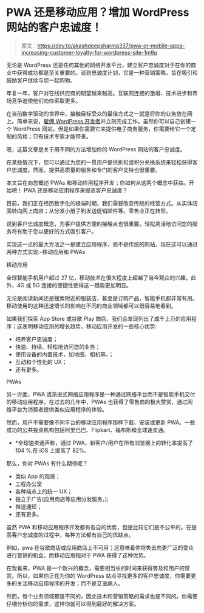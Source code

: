 # PWA 还是移动应用？增加 WordPress 网站的客户忠诚度！

> 原文：<https://dev.to/akashdeepsharma337/pwa-or-mobile-apps-increasing-customer-loyalty-for-wordpress-site-1m9p>

无论是 WordPress 还是任何其他的网络开发平台，建立客户忠诚度对于在你的商业中获得成功都是至关重要的。谈到忠诚度计划，它是一种营销策略，旨在吸引和鼓励客户继续与您一起购物。

年复一年，客户对在线供应商的期望越来越高。互联网连接的激增、技术进步和市场竞争迫使他们向你索取更多。

在当前数字驱动的世界中，接触目标受众的最佳方式之一就是将你的业务放在网上。简单来说，[雇佣 WordPress 开发者](https://www.brihaspatitech.com/hire-wordpress-developer/)并立刻完成工作。虽然你可以自己创建一个 WordPress 网站，但是如果你需要它来提供电子商务服务，你需要给它一个定制的风格；只有技术专家才能带来。

嗯，这篇文章是关于用不同的方法增加你的 WordPress 网站的客户忠诚度。

在某些情况下，您可以通过为您的一贯用户提供折扣或积分兑换系统来轻松获得客户忠诚度。然而，提供高质量的服务和专门的客户支持也很重要。

本文旨在向您概述 PWAs 和移动应用程序开发；你如何从这两个概念中获益。开始吧！
PWA 还是移动应用程序来提高客户忠诚度？

目前，我们正在经历数字化的极端时期，我们需要改变传统的经营方式。从实体店面转向网上商店；从分发小册子到发送促销邮件等。零售业正在转型。

说到客户忠诚度概念，为客户提供方便的接触点也很重要。轻松灵活地访问您的服务将有助于您以更好的方式吸引客户。

实现这一点的最大方法之一是建立应用程序，而不是传统的网站。现在这可以通过两种方式实现:-移动应用和 PWAs

移动应用

全球智能手机用户超过 27 亿，移动技术在很大程度上超越了当今观众的兴趣。此外，4G 或 5G 连接的便捷性使得这一趋势更加明显。

无论是阅读新闻还是搜索附近的服装店，甚至是订购产品，智能手机都非常有用。移动使用的这种迅速增长的影响在不同的商业领域都可以很容易地看到。

如果我们探索 App Store 或谷歌 Play 商店，我们会发现列出了成千上万的应用程序；这表明移动应用的增长趋势。移动应用开发的一些核心优势:

*   培养客户忠诚度；
*   快速、持续、轻松地访问您的业务；
*   使用设备的内置技术，如地图、相机等。；
*   互动和个性化的 UX；
*   还有更多。

PWAs

另一方面，PWA 或渐进式网络应用程序是一种通过网络平台而不是智能手机交付的移动应用程序。在过去的几年中，PWAs 也获得了零售商的极大赞赏，通过网络平台为消费者提供类似应用程序的体验。

然而，用户不需要像不同平台的移动应用程序那样下载、安装或更新 PWA。一些成功的公共投资机构包括阿里巴巴、Flipkart、福布斯和全球速卖通。

* *全球速卖通声称，通过 PWA，新客户/用户在所有浏览器上的转化率提高了 104 %,在 iOS 上提高了 82%。

那么，你对 PWAs 有什么期待呢？

*   类似 App 的观感；
*   工程办公室
*   各种端点上的统一 UX；
*   独立于广告(应用商店等应用分发服务。);
*   推送通知；
*   还有更多。

虽然 PWA 和移动应用程序开发都有各自的优势，但是比较它们是不公平的。在提高客户忠诚度的过程中，每种方法都有自己的优缺点。

例如，pwa 在谷歌商店或应用商店上不可用；这意味着你将失去向更广泛的受众进行营销的机会。而移动应用相对于 PWA 获得了这种优势。

在我看来，PWA 是一个新兴的概念，需要相当长的时间来获得普及和用户的赞赏。所以，如果你正在为你的 WordPress 站点寻找更多的客户忠诚度，你需要更多的关注移动应用程序的开发；而不是艾滋病人。

然而，每个业务领域都是不同的，因此技术和营销策略的需求也是不同的。你需要仔细分析你的需求，这样你就可以得到最好的解决方案。